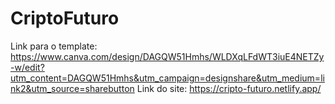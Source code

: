 # CriptoFuturo
Link para o template: https://www.canva.com/design/DAGQW51Hmhs/WLDXqLFdWT3iuE4NETZy-w/edit?utm_content=DAGQW51Hmhs&utm_campaign=designshare&utm_medium=link2&utm_source=sharebutton
Link do site: https://cripto-futuro.netlify.app/
